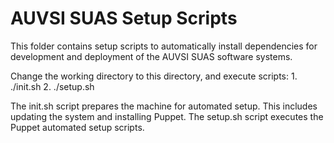 AUVSI SUAS Setup Scripts
================================================================================

This folder contains setup scripts to automatically install dependencies for 
development and deployment of the AUVSI SUAS software systems. 

Change the working directory to this directory, and execute scripts:
    1. ./init.sh
    2. ./setup.sh

The init.sh script prepares the machine for automated setup. This includes 
updating the system and installing Puppet. The setup.sh script executes the
Puppet automated setup scripts.
